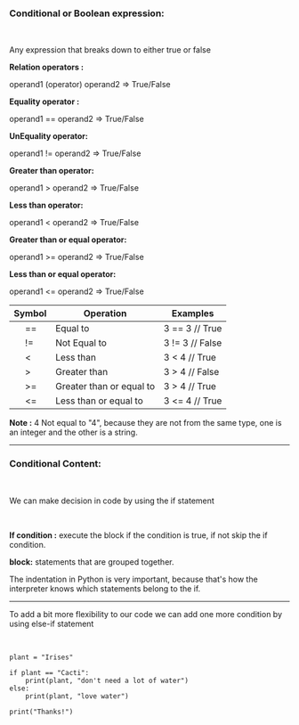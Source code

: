 ### Conditional or Boolean expression:

<br>

Any expression that breaks down to either true or false

**Relation operators :**

operand1 (operator) operand2 => True/False

**Equality operator :**

operand1 == operand2 => True/False

**UnEquality operator:**

operand1 != operand2 => True/False

**Greater than operator:**

operand1 > operand2 => True/False

**Less than operator:**

operand1 < operand2 => True/False

**Greater than or equal operator:**

operand1 >= operand2 => True/False

**Less than or equal operator:**

operand1 <= operand2 => True/False

| Symbol         | Operation                | Examples        |
| -------------- | ------------------------ | --------------- |
| &nbsp;&emsp;== | Equal to                 | 3 == 3 // True  |
| &nbsp;&emsp;!= | Not Equal to             | 3 != 3 // False |
| &nbsp;&emsp;<  | Less than                | 3 < 4 // True   |
| &nbsp;&emsp;>  | Greater than             | 3 > 4 // False  |
| &nbsp;&emsp;>= | Greater than or equal to | 3 > 4 // True   |
| &nbsp;&emsp;<= | Less than or equal to    | 3 <= 4 // True  |

**Note :** 4 Not equal to "4", because they are not from the same type, one is an integer and the other is a string.

---

### Conditional Content:

<br>

We can make decision in code by using the if statement

<br>

**If condition :** execute the block if the condition is true, if not skip the if condition.

**block:** statements that are grouped together.

The indentation in Python is very important, because that's how the interpreter knows which statements belong to the if.

---

To add a bit more flexibility to our code we can add one more condition by using else-if statement

<br>

```
plant = "Irises"

if plant == "Cacti":
    print(plant, "don't need a lot of water")
else:
    print(plant, "love water")

print("Thanks!")
```

